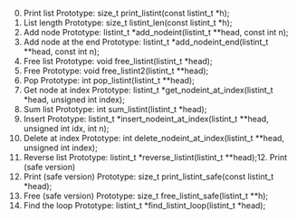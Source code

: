 0. Print list
Prototype: size_t print_listint(const listint_t *h);
1. List length
Prototype: size_t listint_len(const listint_t *h);
2. Add node
Prototype: listint_t *add_nodeint(listint_t **head, const int n);
3. Add node at the end
Prototype: listint_t *add_nodeint_end(listint_t **head, const int n);
4. Free list
Prototype: void free_listint(listint_t *head);
5. Free
Prototype: void free_listint2(listint_t **head);
6. Pop
Prototype: int pop_listint(listint_t **head);
7. Get node at index
Prototype: listint_t *get_nodeint_at_index(listint_t *head, unsigned int index);
8. Sum list
Prototype: int sum_listint(listint_t *head);
9. Insert
Prototype: listint_t *insert_nodeint_at_index(listint_t **head, unsigned int idx, int n);
10. Delete at index
Prototype: int delete_nodeint_at_index(listint_t **head, unsigned int index);
11. Reverse list
Prototype: listint_t *reverse_listint(listint_t **head);12. Print (safe version)
12. Print (safe version)
Prototype: size_t print_listint_safe(const listint_t *head);
13. Free (safe version)
Prototype: size_t free_listint_safe(listint_t **h);
14. Find the loop
Prototype: listint_t *find_listint_loop(listint_t *head);

